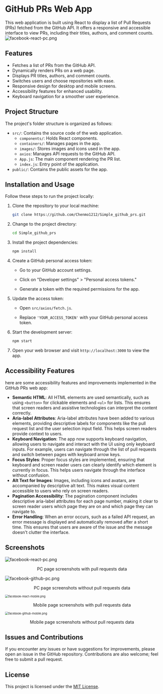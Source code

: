 # GitHub PRs Web App

This web application is built using React to display a list of Pull Requests (PRs) fetched from the GitHub API. It offers a responsive and accessible interface to view PRs, including their titles, authors, and comment counts.
![facebook-react-pc.png](assets/images/facebook-react-pc.png)

## Features
- Fetches a list of PRs from the GitHub API.
- Dynamically renders PRs on a web page.
- Displays PR titles, authors, and comment counts.
- Switches users and choose repositories with ease.
- Responsive design for desktop and mobile screens.
- Accessibility features for enhanced usability.
- Keyboard navigation for a smoother user experience.

## Project Structure

The project's folder structure is organized as follows:

- `src/`: Contains the source code of the web application.
    - `components/`: Holds React components.
    - `containers/`: Manages pages in the app.
    - `images/`: Stores images and icons used in the app.
    - `axios`: Manages API requests to the GitHub API.
  - `App.js`: The main component rendering the PR list.
  - `index.js`: Entry point of the application.
- `public/`: Contains the public assets for the app.

## Installation and Usage

Follow these steps to run the project locally:

1. Clone the repository to your local machine:

   ```bash
   git clone https://github.com/Chenmo1212/Simple_github_prs.git
   ```

2. Change to the project directory:

   ```bash
   cd Simple_github_prs
   ```
3. Install the project dependencies:

   ```bash
   npm install
   ```
4. Create a GitHub personal access token:

   - Go to your GitHub account settings.

   - Click on "Developer settings" > "Personal access tokens."

   - Generate a token with the required permissions for the app.

5. Update the access token:

   - Open `src/axios/fetch.js`.

   - Replace `'YOUR_ACCESS_TOKEN'` with your GitHub personal access token.

6. Start the development server:

   ```bash
   npm start
   ```
7. Open your web browser and visit `http://localhost:3000` to view the app.

## Accessibility Features

here are some accessibility features and improvements implemented in the GitHub PRs web app:
- **Semantic HTML**: All HTML elements are used semantically, such as using ```<button>``` for clickable elements and `<ul>` for lists. This ensures that screen readers and assistive technologies can interpret the content correctly.
- **Aria-label Attributes**: Aria-label attributes have been added to various elements, providing descriptive labels for components like the pull request list and the user selection input field. This helps screen readers provide context to users. 
- **Keyboard Navigation**: The app now supports keyboard navigation, allowing users to navigate and interact with the UI using only keyboard inputs. For example, users can navigate through the list of pull requests and switch between pages with keyboard arrow keys. 
- **Focus Styles**: Proper focus styles are implemented, ensuring that keyboard and screen reader users can clearly identify which element is currently in focus. This helps users navigate through the interface without confusion. 
- **Alt Text for Images**: Images, including icons and avatars, are accompanied by descriptive alt text. This makes visual content accessible to users who rely on screen readers. 
- **Pagination Accessibility**: The pagination component includes descriptive aria-label attributes for each page number, making it clear to screen reader users which page they are on and which page they can navigate to. 
- **Error Handling**: When an error occurs, such as a failed API request, an error message is displayed and automatically removed after a short time. This ensures that users are aware of the issue and the message doesn't clutter the interface.

## Screenshots

![facebook-react-pc.png](assets/images/facebook-react-pc.png)
<p align="center">PC page screenshots with pull requests data</p>

![facebook-github-pc.png](assets/images/facebook-github-pc.png)
<p align="center">PC page screenshots without pull requests data</p>

<img src="assets/images/facebook-react-mobile.png" alt="facebook-react-mobile.png" style="zoom:67%; margin: 0 auto;"/>

<p align="center">Mobile page screenshots with pull requests data</p>

<img src="assets/images/facebook-github-mobile.png" alt="facebook-github-mobile.png" style="zoom:67%; margin: auto;" />

<p align="center">Mobile page screenshots without pull requests data</p>

## Issues and Contributions

If you encounter any issues or have suggestions for improvements, please open an issue in the GitHub repository. Contributions are also welcome; feel free to submit a pull request.

## License

This project is licensed under the [MIT License](LICENSE).